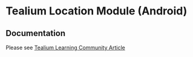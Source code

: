 # Tealium Location Module (Android)

## Documentation
Please see [Tealium Learning Community Article](https://docs.tealium.com/platforms/android-java/module-list/location/)